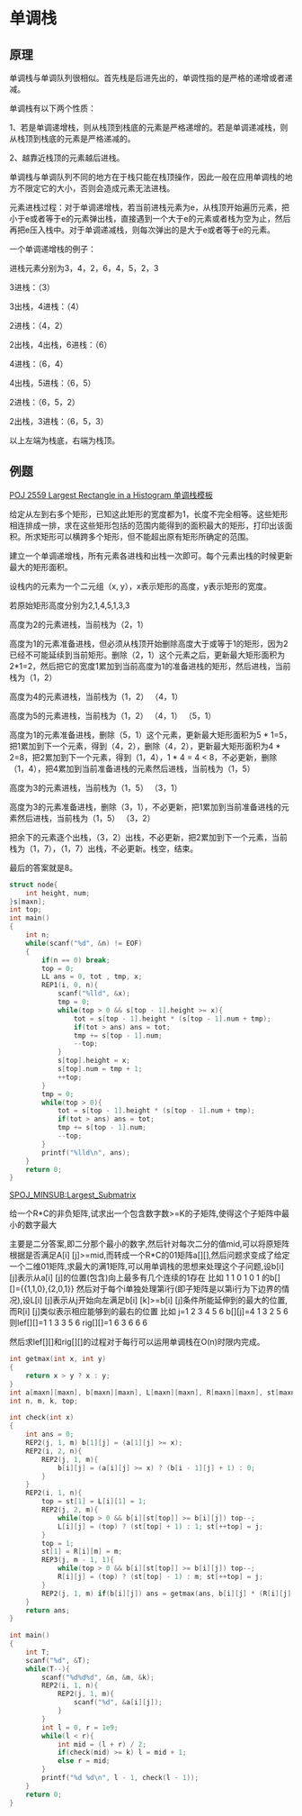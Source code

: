 # 单调栈

## 原理

单调栈与单调队列很相似。首先栈是后进先出的，单调性指的是严格的递增或者递减。

单调栈有以下两个性质：

1、若是单调递增栈，则从栈顶到栈底的元素是严格递增的。若是单调递减栈，则从栈顶到栈底的元素是严格递减的。

2、越靠近栈顶的元素越后进栈。

单调栈与单调队列不同的地方在于栈只能在栈顶操作，因此一般在应用单调栈的地方不限定它的大小，否则会造成元素无法进栈。

元素进栈过程：对于单调递增栈，若当前进栈元素为e，从栈顶开始遍历元素，把小于e或者等于e的元素弹出栈，直接遇到一个大于e的元素或者栈为空为止，然后再把e压入栈中。对于单调递减栈，则每次弹出的是大于e或者等于e的元素。

一个单调递增栈的例子：

进栈元素分别为3，4，2，6，4，5，2，3

3进栈：（3）

3出栈，4进栈：（4）

2进栈：（4，2）

2出栈，4出栈，6进栈：（6）

4进栈：（6，4）

4出栈，5进栈：（6，5）

2进栈：（6，5，2）

2出栈，3进栈：（6，5，3）

以上左端为栈底，右端为栈顶。

## 例题

[POJ 2559 Largest Rectangle in a Histogram 单调栈模板](https://blog.csdn.net/just_sort/article/details/54092168)

给定从左到右多个矩形，已知这此矩形的宽度都为1，长度不完全相等。这些矩形相连排成一排，求在这些矩形包括的范围内能得到的面积最大的矩形，打印出该面积。所求矩形可以横跨多个矩形，但不能超出原有矩形所确定的范围。

建立一个单调递增栈，所有元素各进栈和出栈一次即可。每个元素出栈的时候更新最大的矩形面积。

设栈内的元素为一个二元组（x, y），x表示矩形的高度，y表示矩形的宽度。

若原始矩形高度分别为2,1,4,5,1,3,3

高度为2的元素进栈，当前栈为（2，1）

高度为1的元素准备进栈，但必须从栈顶开始删除高度大于或等于1的矩形，因为2已经不可能延续到当前矩形。删除（2，1）这个元素之后，更新最大矩形面积为2*1=2，然后把它的宽度1累加到当前高度为1的准备进栈的矩形，然后进栈，当前栈为（1，2）

高度为4的元素进栈，当前栈为（1，2） （4，1）

高度为5的元素进栈，当前栈为（1，2） （4，1） （5，1）

高度为1的元素准备进栈，删除（5，1）这个元素，更新最大矩形面积为5 * 1=5，把1累加到下一个元素，得到（4，2），删除（4，2），更新最大矩形面积为4 * 2=8，把2累加到下一个元素，得到（1，4），1 * 4 = 4 < 8，不必更新，删除（1，4），把4累加到当前准备进栈的元素然后进栈，当前栈为（1，5）

高度为3的元素进栈，当前栈为（1，5） （3，1）

高度为3的元素准备进栈，删除（3，1），不必更新，把1累加到当前准备进栈的元素然后进栈，当前栈为（1，5） （3，2）

把余下的元素逐个出栈，（3，2）出栈，不必更新，把2累加到下一个元素，当前栈为（1，7），（1，7）出栈，不必更新。栈空，结束。

最后的答案就是8。

```c++
struct node{
    int height, num;
}s[maxn];
int top;
int main()
{
    int n;
    while(scanf("%d", &n) != EOF)
    {
        if(n == 0) break;
        top = 0;
        LL ans = 0, tot , tmp, x;
        REP1(i, 0, n){
            scanf("%lld", &x);
            tmp = 0;
            while(top > 0 && s[top - 1].height >= x){
                tot = s[top - 1].height * (s[top - 1].num + tmp);
                if(tot > ans) ans = tot;
                tmp += s[top - 1].num;
                --top;
            }
            s[top].height = x;
            s[top].num = tmp + 1;
            ++top;
        }
        tmp = 0;
        while(top > 0){
            tot = s[top - 1].height * (s[top - 1].num + tmp);
            if(tot > ans) ans = tot;
            tmp += s[top - 1].num;
            --top;
        }
        printf("%lld\n", ans);
    }
    return 0;
}
```

[SPOJ_MINSUB:Largest_Submatrix](二分+单调栈)

给一个R*C的非负矩阵,试求出一个包含数字数>=K的子矩阵,使得这个子矩阵中最小的数字最大

主要是二分答案,即二分那个最小的数字,然后针对每次二分的值mid,可以将原矩阵根据是否满足A[i] [j]>=mid,而转成一个R*C的01矩阵a[][],然后问题求变成了给定一个二维01矩阵,求最大的满1矩阵,可以用单调栈的思想来处理这个子问题,设b[i] [j]表示从a[i] [j]的位置(包含)向上最多有几个连续的1存在
  比如 1 1 0
           1 0 1
的b[] []={{1,1,0},{2,0,1}}
然后对于每个i单独处理第i行(即子矩阵是以第i行为下边界的情况),设L[i] [j]表示从j开始向左满足b[i] [k]>=b[i] [j]条件所能延伸到的最大的位置,而R[i] [j]类似表示相应能够到的最右的位置
比如    j=1 2 3 4 5 6
           b[][j]=4 1 3 2 5 6
则lef[][]=1 1 3 3 5 6
 rig[][]=1 6 3 6 6 6

然后求lef[][]和rig[][]的过程对于每行可以运用单调栈在O(n)时限内完成。

```c++
int getmax(int x, int y)
{
    return x > y ? x : y;
}
int a[maxn][maxn], b[maxn][maxn], L[maxn][maxn], R[maxn][maxn], st[maxn];
int n, m, k, top;
 
int check(int x)
{
    int ans = 0;
    REP2(j, 1, m) b[1][j] = (a[1][j] >= x);
    REP2(i, 2, n){
        REP2(j, 1, m){
            b[i][j] = (a[i][j] >= x) ? (b[i - 1][j] + 1) : 0;
        }
    }
    REP2(i, 1, n){
        top = st[1] = L[i][1] = 1;
        REP2(j, 2, m){
            while(top > 0 && b[i][st[top]] >= b[i][j]) top--;
            L[i][j] = (top) ? (st[top] + 1) : 1; st[++top] = j;
        }
        top = 1;
        st[1] = R[i][m] = m;
        REP3(j, m - 1, 1){
            while(top > 0 && b[i][st[top]] >= b[i][j]) top--;
            R[i][j] = (top) ? (st[top] - 1) : m; st[++top] = j;
        }
        REP2(j, 1, m) if(b[i][j]) ans = getmax(ans, b[i][j] * (R[i][j] - L[i][j] + 1));
    }
    return ans;
}
 
int main()
{
    int T;
    scanf("%d", &T);
    while(T--){
        scanf("%d%d%d", &n, &m, &k);
        REP2(i, 1, n){
            REP2(j, 1, m){
                scanf("%d", &a[i][j]);
            }
        }
        int l = 0, r = 1e9;
        while(l < r){
            int mid = (l + r) / 2;
            if(check(mid) >= k) l = mid + 1;
            else r = mid;
        }
        printf("%d %d\n", l - 1, check(l - 1));
    }
    return 0;
}
```

